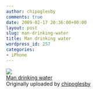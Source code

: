 ```yaml
---
author: chipoglesby
comments: true
date: 2009-02-17 20:36:00+00:00
layout: post
slug: man-drinking-water
title: Man drinking water
wordpress_id: 257
categories:
- iPhone
---
```


[![](http://farm4.static.flickr.com/3556/3287929015_e32fa881b3.jpg)](http://www.flickr.com/photos/chipoglesby/3287929015/)  
[Man drinking water](http://www.flickr.com/photos/chipoglesby/3287929015/)  
Originally uploaded by [chipoglesby](http://www.flickr.com/people/chipoglesby/)

  

